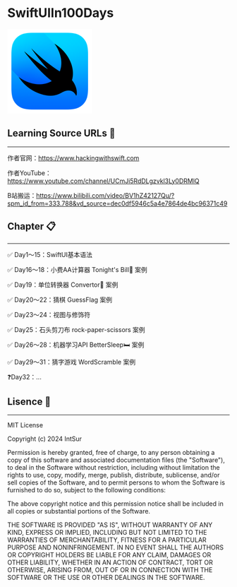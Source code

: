 # SwiftUIIn100Days

![swiftui-96x96_2x](./README.assets/swiftui-96x96_2x.png)

## Learning Source URLs 🔗

------

作者官网：https://www.hackingwithswift.com

作者YouTube：https://www.youtube.com/channel/UCmJi5RdDLgzvkl3Ly0DRMlQ

B站搬运：https://www.bilibili.com/video/BV1hZ42127Qu/?spm_id_from=333.788&vd_source=dec0df5946c5a4e7864de4bc96371c49

## Chapter 📋

------

✅ Day1～15：SwiftUI基本语法 

✅ Day16～18：小费AA计算器 Tonight's Bill🥗 案例

✅ Day19：单位转换器 Convertor📏 案例

✅ Day20～22：猜棋 GuessFlag 案例

✅ Day23～24：视图与修饰符

✅ Day25：石头剪刀布 rock-paper-scissors 案例

✅ Day26～28：机器学习API BetterSleep🛏️ 案例

✅ Day29～31：猜字游戏 WordScramble 案例

❓Day32：...



## Lisence 🪪

------

MIT License

Copyright (c) 2024 IntSur

Permission is hereby granted, free of charge, to any person obtaining a copy
of this software and associated documentation files (the "Software"), to deal
in the Software without restriction, including without limitation the rights
to use, copy, modify, merge, publish, distribute, sublicense, and/or sell
copies of the Software, and to permit persons to whom the Software is
furnished to do so, subject to the following conditions:

The above copyright notice and this permission notice shall be included in all
copies or substantial portions of the Software.

THE SOFTWARE IS PROVIDED "AS IS", WITHOUT WARRANTY OF ANY KIND, EXPRESS OR
IMPLIED, INCLUDING BUT NOT LIMITED TO THE WARRANTIES OF MERCHANTABILITY,
FITNESS FOR A PARTICULAR PURPOSE AND NONINFRINGEMENT. IN NO EVENT SHALL THE
AUTHORS OR COPYRIGHT HOLDERS BE LIABLE FOR ANY CLAIM, DAMAGES OR OTHER
LIABILITY, WHETHER IN AN ACTION OF CONTRACT, TORT OR OTHERWISE, ARISING FROM,
OUT OF OR IN CONNECTION WITH THE SOFTWARE OR THE USE OR OTHER DEALINGS IN THE
SOFTWARE.
